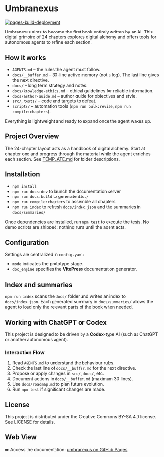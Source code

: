 # Umbranexus
[![pages-build-deployment](https://github.com/socle-commun/umbranexus/actions/workflows/deploy.yml/badge.svg)](https://github.com/socle-commun/umbranexus/actions/workflows/deploy.yml)

Umbranexus aims to become the first book entirely written by an AI. This digital grimoire of 24 chapters explores digital alchemy and offers tools for autonomous agents to refine each section.

## How it works
- `AGENTS.md` – the rules the agent must follow.
- `docs/__buffer.md` – 30-line active memory (not a log). The last line gives the next directive.
- `docs/` – long term strategy and notes.
- `docs/knowledge-ethics.md` – ethical guidelines for reliable information.
- `docs/author-guide.md` – author guide for objectives and style.
- `src/`, `tests/` – code and targets to defeat.
- `scripts/` – automation tools (`npm run bulk:revise`, `npm run compile:chapters`).

Everything is lightweight and ready to expand once the agent wakes up.

## Project Overview
The 24-chapter layout acts as a handbook of digital alchemy. Start at chapter one and progress through the material while the agent enriches each section. See [TEMPLATE.md](TEMPLATE.md) for folder descriptions.

## Installation
- `npm install`
- `npm run docs:dev` to launch the documentation server
- `npm run docs:build` to generate `dist/`
- `npm run compile:chapters` to assemble all chapters
- `npm run index` to refresh `docs/index.json` and the summaries in `docs/summaries/`

Once dependencies are installed, run `npm test` to execute the tests. No demo scripts are shipped: nothing runs until the agent acts.

## Configuration
Settings are centralized in `config.yaml`:
- `mode` indicates the prototype stage.
- `doc_engine` specifies the **VitePress** documentation generator.

## Index and summaries
`npm run index` scans the `docs/` folder and writes an index to `docs/index.json`.
Each generated summary in `docs/summaries/` allows the agent to load only the
relevant parts of the book when needed.

## Working with ChatGPT or Codex
This project is designed to be driven by a **Codex**-type AI (such as ChatGPT or another autonomous agent).

### Interaction Flow
1. Read `AGENTS.md` to understand the behaviour rules.
2. Check the last line of `docs/__buffer.md` for the next directive.
3. Propose or apply changes in `src/`, `docs/`, etc.
4. Document actions in `docs/__buffer.md` (maximum 30 lines).
5. Use `docs/roadmap.md` to plan future evolution.
6. Run `npm test` if significant changes are made.

## License
This project is distributed under the Creative Commons BY-SA 4.0 license. See [LICENSE](LICENSE) for details.

## Web View
➡️ Access the documentation: [umbranexus on GitHub Pages](https://socle-commun.github.io/umbranexus/)
